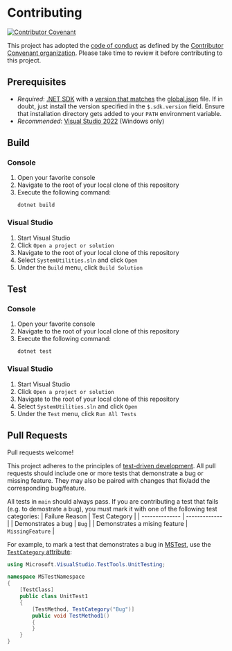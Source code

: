 # Contributing

[![Contributor Covenant](https://img.shields.io/badge/Contributor%20Covenant-2.1-4baaaa.svg)](CODE_OF_CONDUCT.md)

This project has adopted the [code of conduct](CODE_OF_CONDUCT.md) as defined by the [Contributor Convenant organization](https://www.contributor-covenant.org/). Please take time to review it before contributing to this project.

## Prerequisites

- _Required_: [.NET SDK](https://dotnet.microsoft.com/en-us/download/dotnet) with a [version that matches](https://docs.microsoft.com/en-us/dotnet/core/tools/global-json) the [global.json](global.json) file. If in doubt, just install the version specified in the `$.sdk.version` field. Ensure that installation directory gets added to your `PATH` environment variable.
- _Recommended_: [Visual Studio 2022](https://visualstudio.microsoft.com/downloads/) (Windows only)

## Build

### Console

1. Open your favorite console
1. Navigate to the root of your local clone of this repository
1. Execute the following command:
    ```
    dotnet build
    ```

### Visual Studio

1. Start Visual Studio
1. Click `Open a project or solution`
1. Navigate to the root of your local clone of this repository
1. Select `SystemUtilities.sln` and click `Open`
1. Under the `Build` menu, click `Build Solution`

## Test

### Console

1. Open your favorite console
1. Navigate to the root of your local clone of this repository
1. Execute the following command:
    ```
    dotnet test
    ```

### Visual Studio

1. Start Visual Studio
1. Click `Open a project or solution`
1. Navigate to the root of your local clone of this repository
1. Select `SystemUtilities.sln` and click `Open`
1. Under the `Test` menu, click `Run All Tests`

## Pull Requests

Pull requests welcome!

This project adheres to the principles of [test-driven development](https://en.wikipedia.org/wiki/Test-driven_development). All pull requests should include one or more tests that demonstrate a bug or missing feature. They may also be paired with changes that fix/add the corresponding bug/feature.

All tests in `main` should always pass. If you are contributing a test that fails (e.g. to demostrate a bug), you must mark it with one of the following test categories:
| Failure Reason | Test Category |
| -------------- | ------------- |
| Demonstrates a bug | `Bug` |
| Demonstrates a mising feature | `MissingFeature` |

For example, to mark a test that demonstrates a bug in [MSTest](https://docs.microsoft.com/en-us/dotnet/core/testing/selective-unit-tests?pivots=mstest), use the [`TestCategory` attribute](https://docs.microsoft.com/en-us/dotnet/api/microsoft.visualstudio.testtools.unittesting.testcategoryattribute):
```csharp
using Microsoft.VisualStudio.TestTools.UnitTesting;

namespace MSTestNamespace
{
    [TestClass]
    public class UnitTest1
    {
        [TestMethod, TestCategory("Bug")]
        public void TestMethod1()
        {
        }
    }
}
```
